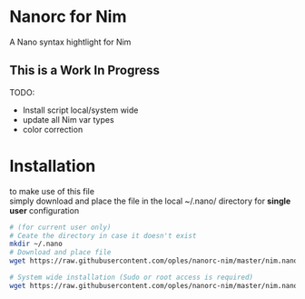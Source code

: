 # Nanorc for Nim
A Nano syntax hightlight for Nim

## This is a Work In Progress
TODO:
 - Install script local/system wide
 - update all Nim var types
 - color correction
 
# Installation
to make use of this file\
simply download and place the file in the local ~/.nano/ directory for **single user** configuration
```bash
# (for current user only)
# Ceate the directory in case it doesn't exist
mkdir ~/.nano
# Download and place file
wget https://raw.githubusercontent.com/oples/nanorc-nim/master/nim.nanorc -O ~/.nano/nim.nanorc

# System wide installation (Sudo or root access is required)
wget https://raw.githubusercontent.com/oples/nanorc-nim/master/nim.nanorc -O ~/usr/share/nano/nim.nanorc
```
